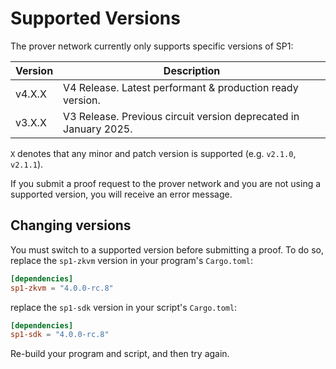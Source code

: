 # Supported Versions

The prover network currently only supports specific versions of SP1:

| Version | Description                                                      |
| ------- | ---------------------------------------------------------------- |
| v4.X.X  | V4 Release. Latest performant & production ready version.        |
| v3.X.X  | V3 Release. Previous circuit version deprecated in January 2025. |

`X` denotes that any minor and patch version is supported (e.g. `v2.1.0`, `v2.1.1`).

If you submit a proof request to the prover network and you are not using a supported version, you will receive an error message.

## Changing versions

You must switch to a supported version before submitting a proof. To do so, replace the `sp1-zkvm` version in your program's `Cargo.toml`:

```toml
[dependencies]
sp1-zkvm = "4.0.0-rc.8"
```

replace the `sp1-sdk` version in your script's `Cargo.toml`:

```toml
[dependencies]
sp1-sdk = "4.0.0-rc.8"
```

Re-build your program and script, and then try again.
